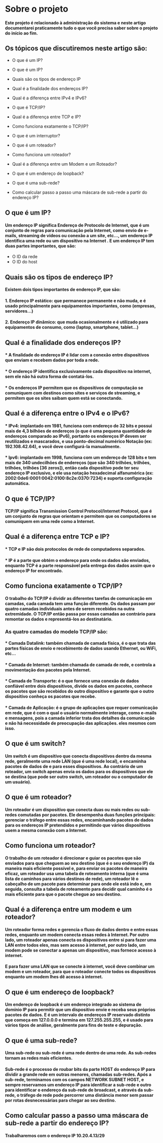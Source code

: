 # Sobre o projeto

#### Este projeto é relacionado à administração do sistema e neste artigo documentarei praticamente tudo o que você precisa saber sobre o projeto do início ao fim.

## Os tópicos que discutiremos neste artigo são:

- O que é um IP?

- O que é um IP?

- Quais são os tipos de endereço IP

- Qual é a finalidade dos endereços IP?

- Qual é a diferença entre IPv4 e IPv6?

- O que é TCP/IP?

- Qual é a diferença entre TCP e IP?

- Como funciona exatamente o TCP/IP?

- O que é um interruptor?

- O que é um roteador?

- Como funciona um roteador?

- Qual é a diferença entre um Modem e um Roteador?

- O que é um endereço de loopback?

- O que é uma sub-rede?

- Como calcular passo a passo uma máscara de sub-rede a partir do endereço IP?

## O que é um IP?

#### Um endereço IP significa Endereço de Protocolo de Internet, que é um conjunto de regras para comunicação pela Internet, como envio de e-mails, streaming de vídeos ou conexão a um site, etc…, um endereço IP identifica uma rede ou um dispositivo na Internet . E um endereço IP tem duas partes importantes, que são:

- O ID da rede
- O ID do host

## Quais são os tipos de endereço IP?

#### Existem dois tipos importantes de endereço IP, que são:

#### 1. Endereço IP estático: que permanece permanente e não muda, e é usado principalmente para equipamentos importantes, como (empresas, servidores…)
#### 2. Endereço IP dinâmico: que muda ocasionalmente e é utilizado para equipamentos de consumo, como (laptop, smartphone, tablet…)

## Qual é a finalidade dos endereços IP?

#### * A finalidade do endereço IP é lidar com a conexão entre dispositivos que enviam e recebem dados por toda a rede.
#### * O endereço IP identifica exclusivamente cada dispositivo na internet, sem ele não há outra forma de contatá-los.
#### * Os endereços IP permitem que os dispositivos de computação se comuniquem com destinos como sites e serviços de streaming, e permitem que os sites saibam quem está se conectando.

## Qual é a diferença entre o IPv4 e o IPv6?

#### * IPv4: implantado em 1981, funciona com endereço de 32 bits e possui mais de 4,3 bilhões de endereços (o que é uma pequena quantidade de endereços comparado ao IPv6), portanto os endereços IP devem ser reutilizados e mascarados, e usa ponto-decimal numérico Notação (ex: 192.108.42.64), e você deve configurá-la manualmente.
#### * Ipv6: implantado em 1998, funciona com um endereço de 128 bits e tem mais de 340 undecilhões de endereços (que são 340 trilhões, trilhões, trilhões, trilhões [36 zeros]), então cada dispositivo pode ter seu endereço IP exclusivo, e ele usa notação hexadecimal alfanumérica (ex: 2002:0de6:0001:0042:0100:8c2e:0370:7234) e suporta configuração automática.

## O que é TCP/IP?

#### TCP/IP significa Transmission Control Protocol/Internet Protocol, que é um conjunto de regras que orientam e permitem que os computadores se comuniquem em uma rede como a Internet.

## Qual é a diferença entre TCP e IP?

#### * TCP e IP são dois protocolos de rede de computadores separados.
#### * IP é a parte que obtém o endereço para onde os dados são enviados, enquanto TCP é a parte responsável pela entrega dos dados assim que o endereço IP for encontrado.

## Como funciona exatamente o TCP/IP?

#### O trabalho do TCP/IP é dividir as diferentes tarefas de comunicação em camadas, cada camada tem uma função diferente. Os dados passam por quatro camadas individuais antes de serem recebidos na outra extremidade. O TCP/IP então passa por essas camadas ao contrário para remontar os dados e representá-los ao destinatário.

### As quatro camadas do modelo TCP/IP são:

#### * Camada Datalink: também chamada de camada física, é o que trata das partes físicas de envio e recebimento de dados usando Ethernet, ou WiFi, etc…
#### * Camada de Internet: também chamada de camada de rede, e controla a movimentação dos pacotes pela Internet.
#### * Camada de Transporte: é o que fornece uma conexão de dados confiável entre dois dispositivos, divide os dados em pacotes, conhece os pacotes que são recebidos do outro dispositivo e garante que o outro dispositivo conheça os pacotes que recebe.
#### * Camada de Aplicação: é o grupo de aplicações que requer comunicação em rede, que é com o qual o usuário normalmente interage, como e-mails e mensagens, pois a camada inferior trata dos detalhes da comunicação e não há necessidade de preocupação das aplicações. eles mesmos com isso.

## O que é um switch?

#### Um switch é um dispositivo que conecta dispositivos dentro da mesma rede, geralmente uma rede LAN (que é uma rede local), e encaminha pacotes de dados de e para esses dispositivos. Ao contrário de um roteador, um switch apenas envia os dados para os dispositivos que ele se destina (que pode ser outro switch, um roteador ou o computador de um usuário).

## O que é um roteador?

#### Um roteador é um dispositivo que conecta duas ou mais redes ou sub-redes comutadas por pacotes. Ele desempenha duas funções principais: gerenciar o tráfego entre essas redes, encaminhando pacotes de dados para os endereços IP pretendidos e permitindo que vários dispositivos usem a mesma conexão com a Internet.

## Como funciona um roteador?

#### O trabalho de um roteador é direcionar e guiar os pacotes que são enviados para que cheguem ao seu destino (que é o seu endereço IP) da maneira mais eficiente possível e, para enviar os pacotes de maneira eficaz, um roteador usa uma tabela de roteamento interna (que é uma lista de caminhos para vários destinos de rede), um roteador lê o cabeçalho de um pacote para determinar para onde ele está indo e, em seguida, consulta a tabela de roteamento para decidir qual caminho é o mais eficiente para que o pacote chegue ao seu destino.

## Qual é a diferença entre um modem e um roteador?

#### Um roteador forma redes e gerencia o fluxo de dados dentro e entre essas redes, enquanto um modem conecta essas redes à Internet. Por outro lado, um roteador apenas conecta os dispositivos entre si para fazer uma LAN entre todos eles, mas sem acesso à internet, por outro lado, um modem pode se conectar a apenas um dispositivo, mas fornece acesso à internet.

#### E para fazer uma LAN que se conecte à internet, você deve combinar um modem e um roteador, para que o roteador conecte todos os dispositivos enquanto um modem lhes dê acesso à internet.

## O que é um endereço de loopback?

#### Um endereço de loopback é um endereço integrado ao sistema de domínio IP para permitir que um dispositivo envie e receba seus próprios pacotes de dados. E é um intervalo de endereços IP reservado distinto que começa em 127.0.0.0 e termina em 127.255.255.255, e é usado para vários tipos de análise, geralmente para fins de teste e depuração.

## O que é uma sub-rede?

#### Uma sub-rede ou sub-rede é uma rede dentro de uma rede. As sub-redes tornam as redes mais eficientes.

#### Sub-rede é o processo de roubar bits da parte HOST do endereço IP para dividir a grande rede em outras menores, chamadas sub-redes. Após a sub-rede, terminamos com os campos NETWORK SUBNET HOST, e sempre reservamos um endereço IP para identificar a sub-rede e outro para identificar o endereço da sub-rede de broadcast, e através da sub-rede, o tráfego de rede pode percorrer uma distância menor sem passar por rotas desnecessárias para chegar ao seu destino.

## Como calcular passo a passo uma máscara de sub-rede a partir do endereço IP?

#### Trabalharemos com o endereço IP 10.20.4.13/29
